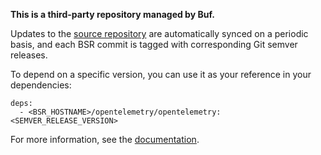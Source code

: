 **This is a third-party repository managed by Buf.**

Updates to the [source repository](https://github.com/open-telemetry/opentelemetry-proto) are
automatically synced on a periodic basis, and each BSR commit is tagged with corresponding Git
semver releases.

To depend on a specific version, you can use it as your reference in your dependencies:

```
deps:
  - <BSR_HOSTNAME>/opentelemetry/opentelemetry:<SEMVER_RELEASE_VERSION>
```

For more information, see the [documentation](https://buf.build/docs/bsr/overview).
